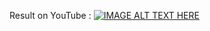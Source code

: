 Result on YouTube :
[![IMAGE ALT TEXT HERE](https://img.youtube.com/vi/ax-UPuTHrro/0.jpg)](https://www.youtube.com/watch?v=ax-UPuTHrro)
